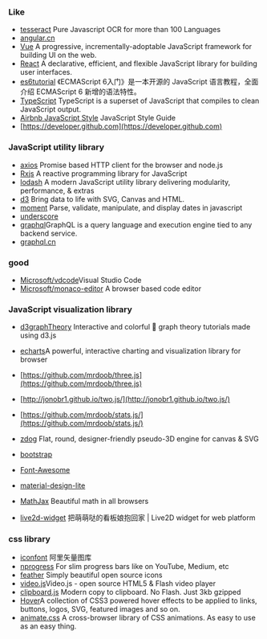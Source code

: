 ### Like
- [tesseract](https://github.com/naptha/tesseract.js) Pure Javascript OCR for more than 100 Languages
- [angular.cn](https://www.angular.cn)
- [Vue](https://github.com/vuejs/vue)  A progressive, incrementally-adoptable JavaScript framework for building UI on the web.
- [React](https://github.com/facebook/react) A declarative, efficient, and flexible JavaScript library for building user interfaces. 
- [es6tutorial](https://github.com/ruanyf/es6tutorial) 《ECMAScript 6入门》是一本开源的 JavaScript 语言教程，全面介绍 ECMAScript 6 新增的语法特性。
- [TypeScript](https://github.com/Microsoft/TypeScript) TypeScript is a superset of JavaScript that compiles to clean JavaScript output.
- [Airbnb JavaScript Style](https://github.com/airbnb/javascript) JavaScript Style Guide
- [https://developer.github.com](https://developer.github.com)


### JavaScript utility library
- [axios](https://github.com/axios/axios) Promise based HTTP client for the browser and node.js
- [Rxjs](https://github.com/ReactiveX/rxjs) A reactive programming library for JavaScript
- [lodash](https://github.com/lodash/lodash) A modern JavaScript utility library delivering modularity, performance, & extras
- [d3](https://github.com/mbostock/d3) Bring data to life with SVG, Canvas and HTML. 
- [moment](https://github.com/moment/moment) Parse, validate, manipulate, and display dates in javascript
- [underscore](https://github.com/jashkenas/underscore)
- [graphql](https://github.com/facebook/graphql)GraphQL is a query language and execution engine tied to any backend service.
- [graphql.cn](http://graphql.cn)

### good
- [Microsoft/vdcode](https://github.com/Microsoft/vscode)Visual Studio Code
- [Microsoft/monaco-editor](https://github.com/Microsoft/monaco-editor) A browser based code editor 

### JavaScript visualization library

- [d3graphTheory](https://github.com/mrpandey/d3graphTheory) Interactive and colorful 🎨 graph theory tutorials made using d3.js 
- [echarts](https://github.com/apache/incubator-echarts)A powerful, interactive charting and visualization library for browser
- [https://github.com/mrdoob/three.js](https://github.com/mrdoob/three.js)
- [http://jonobr1.github.io/two.js/](http://jonobr1.github.io/two.js/)
- [https://github.com/mrdoob/stats.js/](https://github.com/mrdoob/stats.js/)
- [zdog](https://github.com/metafizzy/zdog) Flat, round, designer-friendly pseudo-3D engine for canvas & SVG 

- [bootstrap](https://github.com/twbs/bootstrap)
- [Font-Awesome](https://github.com/FortAwesome/Font-Awesome)
- [material-design-lite](https://github.com/google/material-design-lite)
- [MathJax](https://github.com/mathjax/MathJax) Beautiful math in all browsers 
- [live2d-widget](https://github.com/stevenjoezhang/live2d-widget) 把萌萌哒的看板娘抱回家 | Live2D widget for web platform

### css library
- [iconfont](http://www.iconfont.cn) 阿里矢量图库
- [nprogress](https://github.com/rstacruz/nprogress) For slim progress bars like on YouTube, Medium, etc 
- [feather](https://github.com/feathericons/feather) Simply beautiful open source icons 
- [video.js](https://github.com/videojs/video.js)Video.js - open source HTML5 & Flash video player 
- [clipboard.js](https://github.com/zenorocha/clipboard.js) Modern copy to clipboard. No Flash. Just 3kb gzipped 
- [Hover](https://github.com/IanLunn/Hover)A collection of CSS3 powered hover effects to be applied to links, buttons, logos, SVG, featured images and so on. 
- [animate.css](https://github.com/daneden/animate.css) A cross-browser library of CSS animations. As easy to use as an easy thing.

